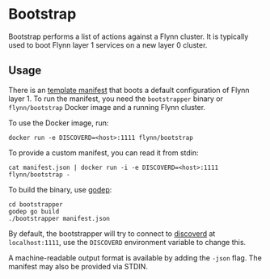 # Bootstrap

Bootstrap performs a list of actions against a Flynn cluster. It is
typically used to boot Flynn layer 1 services on a new layer 0 cluster.

## Usage

There is an [template manifest](manifest_template.json) that boots a default
configuration of Flynn layer 1. To run the manifest, you need the `bootstrapper`
binary or `flynn/bootstrap` Docker image and a running Flynn cluster.

To use the Docker image, run:

```text
docker run -e DISCOVERD=<host>:1111 flynn/bootstrap
```

To provide a custom manifest, you can read it from stdin:

```text
cat manifest.json | docker run -i -e DISCOVERD=<host>:1111 flynn/bootstrap -
```

To build the binary, use [godep](https://github.com/tools/godep):

```text
cd bootstrapper
godep go build
./bootstrapper manifest.json
```

By default, the bootstrapper will try to connect to [discoverd](/discoverd) at
`localhost:1111`, use the `DISCOVERD` environment variable to change this.

A machine-readable output format is available by adding the `-json` flag. The
manifest may also be provided via STDIN.

